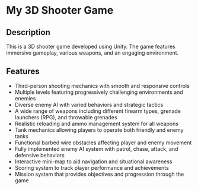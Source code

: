 # My 3D Shooter Game

## Description
This is a 3D shooter game developed using Unity. The game features immersive gameplay, various weapons, and an engaging environment.

## Features
- Third-person shooting mechanics with smooth and responsive controls
- Multiple levels featuring progressively challenging environments and enemies
- Diverse enemy AI with varied behaviors and strategic tactics
- A wide range of weapons including different firearm types, grenade launchers (RPG), and throwable grenades
- Realistic reloading and ammo management system for all weapons
- Tank mechanics allowing players to operate both friendly and enemy tanks
- Functional barbed wire obstacles affecting player and enemy movement
- Fully implemented enemy AI system with patrol, chase, attack, and defensive behaviors
- Interactive mini-map to aid navigation and situational awareness
- Scoring system to track player performance and achievements
- Mission system that provides objectives and progression through the game
